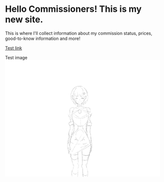 <h1> Hello Commissioners! This is my new site.</h1>

<p1> This is where I'll collect information about my commission status, prices, good-to-know information and more! </p1>

[Test link](https://pages.github.com/)

<p2> Test image </p2> 
<img src="Illustration.png" alt="Italian Trulli">
